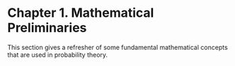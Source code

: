 # Chapter 1. Mathematical Preliminaries

This section gives a refresher of some fundamental mathematical concepts that are used in probability theory.
